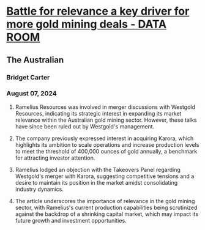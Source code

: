 # [Battle for relevance a key driver for more gold mining deals - DATA ROOM](https://advance.lexis.com/api/document?collection=news&id=urn:contentItem:6CNG-GFP1-JD3N-50WC-00000-00&context=1519360)
## The Australian
### Bridget Carter
### August 07, 2024

1. Ramelius Resources was involved in merger discussions with Westgold Resources, indicating its strategic interest in expanding its market relevance within the Australian gold mining sector. However, these talks have since been ruled out by Westgold's management.

2. The company previously expressed interest in acquiring Karora, which highlights its ambition to scale operations and increase production levels to meet the threshold of 400,000 ounces of gold annually, a benchmark for attracting investor attention.

3. Ramelius lodged an objection with the Takeovers Panel regarding Westgold's merger with Karora, suggesting competitive tensions and a desire to maintain its position in the market amidst consolidating industry dynamics.

4. The article underscores the importance of relevance in the gold mining sector, with Ramelius's current production capabilities being scrutinized against the backdrop of a shrinking capital market, which may impact its future growth and investment opportunities.